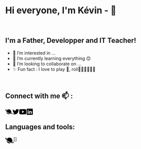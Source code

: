 # Hi everyone, I'm Kévin - 👋

<br>

## I'm a Father, Developper and IT Teacher!
- 👀 I’m interested in ...
- 🌱 I’m currently learning everything 😊
- 💞️ I’m looking to collaborate on ...
- ✨ Fun fact : I love to play 🥁, roll🥋🏄‍♂️🎣🌊⛵

<br>

## Connect with me 📫 :
[<img align="left" alt="Kevin | Website" width="22px" src="https://github.com/ionic-team/ionicons/blob/master/src/svg/planet-sharp.svg" />][website]
[<img align="left" alt="Kevin | Twitter" width="22px" src="https://github.com/ionic-team/ionicons/blob/master/src/svg/logo-twitter.svg" />][twitter]
[<img align="left" alt="Kevin | Youtube" width="22px" src="https://github.com/ionic-team/ionicons/blob/master/src/svg/logo-youtube.svg" />][youtube]
[<img align="left" alt="Kevin | Linkedin" width="22px" src="https://github.com/ionic-team/ionicons/blob/master/src/svg/logo-linkedin.svg" />][linkedin]

<br>

## Languages and tools:
[<img align="left" alt="Visual Studio Code" width="26px" src="https://github.com/ionic-team/ionicons/blob/master/src/svg/planet-sharp.svg" />]



[website]:#
[twitter]: https://twitter.com
[youtube]: https://youtube.com
[linkedin]: https://linkedin.com
